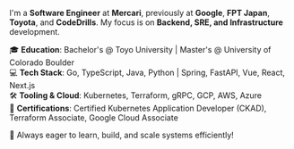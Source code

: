 I'm a **Software Engineer** at **Mercari**, previously at **Google**, **FPT Japan**, **Toyota**, and **CodeDrills**. My focus is on **Backend, SRE, and Infrastructure** development.

🎓 **Education**: Bachelor's @ Toyo University | Master's @ University of Colorado Boulder  
💻 **Tech Stack**: Go, TypeScript, Java, Python | Spring, FastAPI, Vue, React, Next.js  
🛠 **Tooling & Cloud**: Kubernetes, Terraform, gRPC, GCP, AWS, Azure  
📜 **Certifications**: Certified Kubernetes Application Developer (CKAD), Terraform Associate, Google Cloud Associate  

🚀 Always eager to learn, build, and scale systems efficiently!
